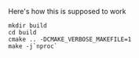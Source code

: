 Here's how this is supposed to work

```
mkdir build
cd build
cmake .. -DCMAKE_VERBOSE_MAKEFILE=1
make -j`nproc`
```

